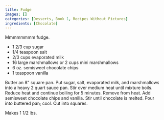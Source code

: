 ```yaml
---
title: Fudge
images: []
categories: [Desserts, Book 1, Recipes Without Pictures]
ingredients: [Chocolate]
---
```


Mmmmmmmm fudge.

-   1 2/3 cup sugar
-   1/4 teaspoon salt
-   2/3 cups evaporated milk
-   16 large marshmallows or 2 cups mini marshmallows
-   6 oz. semisweet chocolate chips
-   1 teaspoon vanilla

Butter an 8" square pan. Put sugar, salt, evaporated milk, and
marshmallows into a heavy 2 quart sauce pan. Stir over medium heat until
mixture boils. Reduce heat and continue boiling for 5 minutes. Remove
from heat. Add semisweet chocolate chips and vanilla. Stir until
chocolate is melted. Pour into buttered pan; cool. Cut into squares.

Makes 1 1/2 lbs.

  
